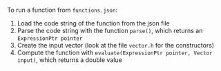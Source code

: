 To run a function from `functions.json`:
1. Load the code string of the function from the json file
2. Parse the code string with the function `parse()`, which returns an `ExpressionPtr pointer`
3. Create the input vector (look at the file `vector.h` for the constructors)
4. Compute the function with `evaluate(ExpressionPtr pointer, Vector input)`, which returns a double value
